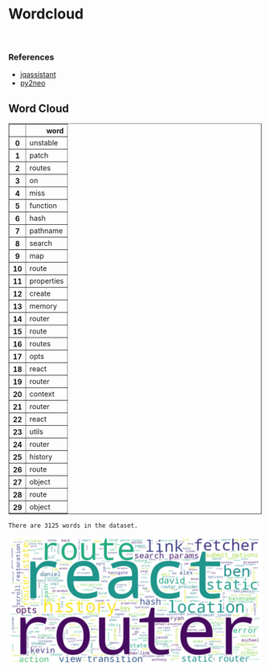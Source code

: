 # Wordcloud
<br>  

### References
- [jqassistant](https://jqassistant.org)
- [py2neo](https://py2neo.org/2021.1/)





## Word Cloud




<div>
<table border="1" class="dataframe">
  <thead>
    <tr style="text-align: right;">
      <th></th>
      <th>word</th>
    </tr>
  </thead>
  <tbody>
    <tr>
      <th>0</th>
      <td>unstable</td>
    </tr>
    <tr>
      <th>1</th>
      <td>patch</td>
    </tr>
    <tr>
      <th>2</th>
      <td>routes</td>
    </tr>
    <tr>
      <th>3</th>
      <td>on</td>
    </tr>
    <tr>
      <th>4</th>
      <td>miss</td>
    </tr>
    <tr>
      <th>5</th>
      <td>function</td>
    </tr>
    <tr>
      <th>6</th>
      <td>hash</td>
    </tr>
    <tr>
      <th>7</th>
      <td>pathname</td>
    </tr>
    <tr>
      <th>8</th>
      <td>search</td>
    </tr>
    <tr>
      <th>9</th>
      <td>map</td>
    </tr>
    <tr>
      <th>10</th>
      <td>route</td>
    </tr>
    <tr>
      <th>11</th>
      <td>properties</td>
    </tr>
    <tr>
      <th>12</th>
      <td>create</td>
    </tr>
    <tr>
      <th>13</th>
      <td>memory</td>
    </tr>
    <tr>
      <th>14</th>
      <td>router</td>
    </tr>
    <tr>
      <th>15</th>
      <td>route</td>
    </tr>
    <tr>
      <th>16</th>
      <td>routes</td>
    </tr>
    <tr>
      <th>17</th>
      <td>opts</td>
    </tr>
    <tr>
      <th>18</th>
      <td>react</td>
    </tr>
    <tr>
      <th>19</th>
      <td>router</td>
    </tr>
    <tr>
      <th>20</th>
      <td>context</td>
    </tr>
    <tr>
      <th>21</th>
      <td>router</td>
    </tr>
    <tr>
      <th>22</th>
      <td>react</td>
    </tr>
    <tr>
      <th>23</th>
      <td>utils</td>
    </tr>
    <tr>
      <th>24</th>
      <td>router</td>
    </tr>
    <tr>
      <th>25</th>
      <td>history</td>
    </tr>
    <tr>
      <th>26</th>
      <td>route</td>
    </tr>
    <tr>
      <th>27</th>
      <td>object</td>
    </tr>
    <tr>
      <th>28</th>
      <td>route</td>
    </tr>
    <tr>
      <th>29</th>
      <td>object</td>
    </tr>
  </tbody>
</table>
</div>



    There are 3125 words in the dataset.



    
![png](Wordcloud_files/Wordcloud_10_1.png)
    

